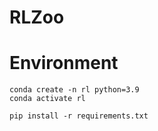 # RLZoo

# Environment
```
conda create -n rl python=3.9
conda activate rl

pip install -r requirements.txt
```